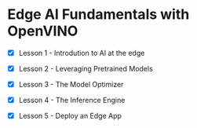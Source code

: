 # Edge AI Fundamentals with OpenVINO


- [x] Lesson 1 - Introdution to AI at the edge
- [x] Lesson 2 - Leveraging Pretrained Models
- [x] Lesson 3 - The Model Optimizer
- [x] Lesson 4 - The Inference Engine
- [x] Lesson 5 - Deploy an Edge App



